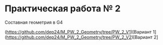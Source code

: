 
# Практическая работа № 2
Составная геометрия в G4

(https://github.com/dep24/M_PW_2_Geometry/tree/PW_2_V1)[Вариант 1]
(https://github.com/dep24/M_PW_2_Geometry/tree/PW_2_V2)[Вариант 2]
